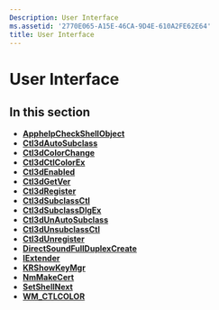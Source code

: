```yaml
---
Description: User Interface
ms.assetid: '2770E065-A15E-46CA-9D4E-610A2FE62E64'
title: User Interface
---
```


# User Interface

## In this section

-   [**ApphelpCheckShellObject**](apphelpcheckshellobject.md)
-   [**Ctl3dAutoSubclass**](ctl3dautosubclass.md)
-   [**Ctl3dColorChange**](ctl3dcolorchange.md)
-   [**Ctl3dCtlColorEx**](ctl3dctlcolorex.md)
-   [**Ctl3dEnabled**](ctl3denabled.md)
-   [**Ctl3dGetVer**](ctl3dgetver.md)
-   [**Ctl3dRegister**](ctl3dregister.md)
-   [**Ctl3dSubclassCtl**](ctl3dsubclassctl.md)
-   [**Ctl3dSubclassDlgEx**](ctl3dsubclassdlgex.md)
-   [**Ctl3dUnAutoSubclass**](ctl3dunautosubclass.md)
-   [**Ctl3dUnsubclassCtl**](ctl3dunsubclassctl.md)
-   [**Ctl3dUnregister**](ctl3dunregister.md)
-   [**DirectSoundFullDuplexCreate**](directsoundfullduplexcreate.md)
-   [**IExtender**](iextender.md)
-   [**KRShowKeyMgr**](krshowkeymgr.md)
-   [**NmMakeCert**](nmmakecert.md)
-   [**SetShellNext**](setshellnext.md)
-   [**WM\_CTLCOLOR**](wm-ctlcolor-.md)

 

 



